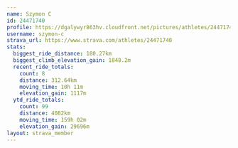 ```yaml
---
name: Szymon C
id: 24471740
profile: https://dgalywyr863hv.cloudfront.net/pictures/athletes/24471740/7213253/3/large.jpg
username: szymon-c
strava_url: https://www.strava.com/athletes/24471740
stats:
  biggest_ride_distance: 180.27km
  biggest_climb_elevation_gain: 1848.2m
  recent_ride_totals:
    count: 8
    distance: 312.64km
    moving_time: 10h 11m
    elevation_gain: 1117m
  ytd_ride_totals:
    count: 99
    distance: 4082km
    moving_time: 159h 02m
    elevation_gain: 29696m
layout: strava_member
--- 
```


